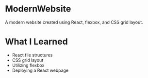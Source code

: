 # ModernWebsite

A modern website created using React, flexbox, and CSS grid layout.

# What I Learned

* React file structures
* CSS grid layout
* Utilizing flexbox
* Deploying a React webpage
